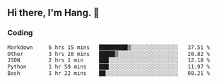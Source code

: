 ## Hi there, I'm Hang. 👋

### Coding

<!--START_SECTION:waka-->

```txt
Markdown     6 hrs 15 mins   █████████▒░░░░░░░░░░░░░░░   37.51 %
Other        3 hrs 28 mins   █████▒░░░░░░░░░░░░░░░░░░░   20.82 %
JSON         2 hrs 1 min     ███░░░░░░░░░░░░░░░░░░░░░░   12.18 %
Python       1 hr 59 mins    ███░░░░░░░░░░░░░░░░░░░░░░   11.97 %
Bash         1 hr 22 mins    ██░░░░░░░░░░░░░░░░░░░░░░░   08.21 %
```

<!--END_SECTION:waka-->
